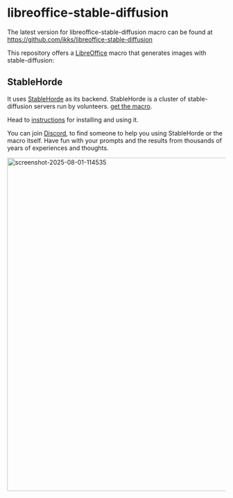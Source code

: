 # libreoffice-stable-diffusion

The latest version for libreoffice-stable-diffusion macro can be found at
https://github.com/ikks/libreoffice-stable-diffusion

This repository offers a [LibreOffice](https://libreoffice.org) macro that
generates images with stable-diffusion:

## StableHorde

It uses [StableHorde](https://stablehorde.net) as its backend.
StableHorde is a cluster of stable-diffusion servers run by
volunteers. [get the macro](https://github.com/ikks/libreoffice-stable-diffusion/blob/main/src/StableHordeForLibreOffice.py).

Head to [instructions](/docs/README.md) for installing and using it.

You can join [Discord](https://discord.com/channels/781145214752129095/1401005281332433057),
to find someone to help you using StableHorde or the macro itself.
Have fun with your prompts and the results from thousands of years
of experiences and thoughts.

<img width="1366" height="768" alt="screenshot-2025-08-01-114535" src="https://github.com/user-attachments/assets/3aa726f7-4133-4374-bf59-1da79ad90baf" />
